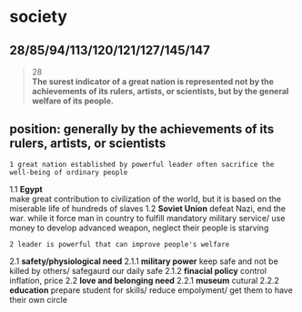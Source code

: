 society
==============
28/85/94/113/120/121/127/145/147
------------------
>28  
>**The surest indicator of a great nation is represented not by the achievements of its rulers, artists, or scientists, but by the general welfare of its people.**

## position: generally by the achievements of its rulers, artists, or scientists

    1 great nation established by powerful leader often sacrifice the well-being of ordinary people
1.1 **Egypt**  
make great contribution to civilization of the world, but it is based on the miserable life of hundreds of slaves 
1.2 **Soviet Union**
defeat Nazi, end the war. while it force man in country to  fulfill mandatory military service/ use money to develop advanced weapon, neglect their people is starving

    2 leader is powerful that can improve people's welfare
2.1 **safety/physiological need**
2.1.1 **military power** 
keep safe and not be killed by others/ safegaurd our daily safe
2.1.2 **finacial policy**
control inflation, price
2.2 **love and belonging need**
2.2.1 **museum**
cutural
2.2.2 **education** 
prepare student for skills/ reduce empolyment/ get them to have their own circle

 
<!--stackedit_data:
eyJoaXN0b3J5IjpbLTE4NTg4OTg3NiwtMTU0NDY2MjIxNyw0OT
E4MDMzNDAsLTc1MDcxMzg0OF19
-->